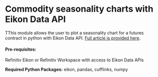 # Commodity seasonality charts with Eikon Data API

TThis module allows the user to plot a seasonality chart for a futures contract in python with Eikon Data API. [Full article is provided here](https://developers.refinitiv.com/article/yield-curve-principal-component-analysis-eikon-data-api).

#### Pre-requisites:

Refinitiv Eikon or Refinitiv Workspace with access to Eikon Data APIs

<b>Required Python Packages:</b> eikon, pandas, cufflinks, numpy
